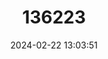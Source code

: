 ---
title: "136223"
category: "Genetta bourloni"
draft: false
date: 2024-02-22 13:03:51
languages:
  German: ["Bourlon-Genette"]
  French: ["Genette de Bourlon"]
  English: ["Bourlon's Genet"]
---